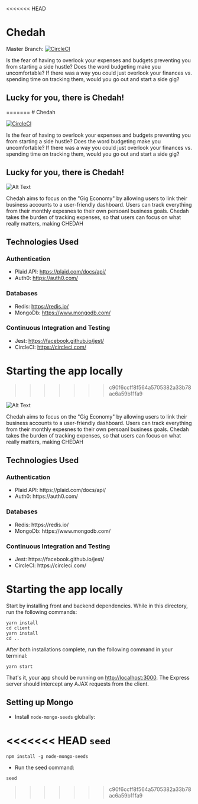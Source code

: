 <<<<<<< HEAD
<h1>Chedah</h1>

Master Branch: [![CircleCI](https://circleci.com/gh/jamesmart77/chedah.svg?style=svg)](https://circleci.com/gh/jamesmart77/chedah)

<p>Is the fear of having to overlook your expenses and budgets preventing you from starting a side hustle? Does the word budgeting make you uncomfortable? If there was a way you could just overlook your finances vs. spending time on tracking them, would you go out and start a side gig? </p>
<h2>Lucky for you, there is Chedah!</h2>
=======
# Chedah

[![CircleCI](https://circleci.com/gh/jamesmart77/chedah.svg?style=svg)](https://circleci.com/gh/jamesmart77/chedah)

Is the fear of having to overlook your expenses and budgets preventing you from starting a side hustle? Does the word budgeting make you uncomfortable? If there was a way you could just overlook your finances vs. spending time on tracking them, would you go out and start a side gig?

## Lucky for you, there is Chedah!

![Alt Text](https://media.giphy.com/media/5fBH6zoAQg9dHK2ttsc/giphy.gif)

Chedah aims to focus on the "Gig Economy" by allowing users to link their business accounts to a user-friendly dashboard. Users can track everything from their monthly expesnes to their own persoanl business goals. Chedah takes the burden of tracking expenses, so that users can focus on what really matters, making CHEDAH


## Technologies Used

### Authentication

- Plaid API: https://plaid.com/docs/api/
- Auth0: https://auth0.com/


### Databases

- Redis: https://redis.io/
- MongoDb: https://www.mongodb.com/


### Continuous Integration and Testing


- Jest: https://facebook.github.io/jest/
- CircleCI: https://circleci.com/


# Starting the app locally
>>>>>>> c90f6ccff8f564a5705382a33b78ac6a59b11fa9

![Alt Text](https://media.giphy.com/media/5fBH6zoAQg9dHK2ttsc/giphy.gif)



<p>Chedah aims to focus on the "Gig Economy" by allowing users to link their business accounts to a user-friendly dashboard. Users can track everything from their monthly expesnes to their own persoanl business goals. Chedah takes the burden of tracking expenses, so that users can focus on what really matters, making CHEDAH</p>

<h2>Technologies Used</h2>
    <h3>Authentication</h3>
    <ul>
        <li>Plaid API: https://plaid.com/docs/api/</li>
        <li>Auth0: https://auth0.com/</li>
    </ul>
    <h3>Databases</h3>
    <ul>
        <li>Redis: https://redis.io/</li>
        <li>MongoDb: https://www.mongodb.com/</li>
    </ul>
        <h3>Continuous Integration and Testing</h3>
        <ul>
             <li>Jest: https://facebook.github.io/jest/</li>
             <li>CircleCI: https://circleci.com/</li>
        </ul>
     
<h1>Starting the app locally</h1>

<p>Start by installing front and backend dependencies. While in this directory, run the following commands:<p>

```
yarn install
cd client
yarn install
cd ..
```

After both installations complete, run the following command in your terminal:

```
yarn start
```

That's it, your app should be running on <http://localhost:3000>. The Express server should intercept any AJAX requests from the client.

## Setting up Mongo


- Install `node-mongo-seeds` globally:


<<<<<<< HEAD
    ```
    seed
    ```
=======
```
npm install -g node-mongo-seeds
```


- Run the seed command:


```
seed
```
>>>>>>> c90f6ccff8f564a5705382a33b78ac6a59b11fa9
